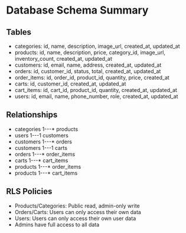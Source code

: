 # Database Schema Summary

## Tables
- categories: id, name, description, image_url, created_at, updated_at
- products: id, name, description, price, category_id, image_url, inventory_count, created_at, updated_at
- customers: id, email, name, address, created_at, updated_at
- orders: id, customer_id, status, total, created_at, updated_at
- order_items: id, order_id, product_id, quantity, price, created_at
- carts: id, customer_id, created_at, updated_at
- cart_items: id, cart_id, product_id, quantity, created_at, updated_at
- users: id, email, name, phone_number, role, created_at, updated_at 

## Relationships
- categories 1---* products
- users 1---1 customers
- customers 1---* orders
- customers 1---1 carts
- orders 1---* order_items
- carts 1---* cart_items
- products 1---* order_items
- products 1---* cart_items

## RLS Policies
- Products/Categories: Public read, admin-only write
- Orders/Carts: Users can only access their own data
- Users: Users can only access their own user data
- Admins have full access to all data